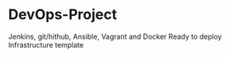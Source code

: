 # DevOps-Project
Jenkins, git/hithub, Ansible, Vagrant and Docker Ready to deploy Infrastructure template 

